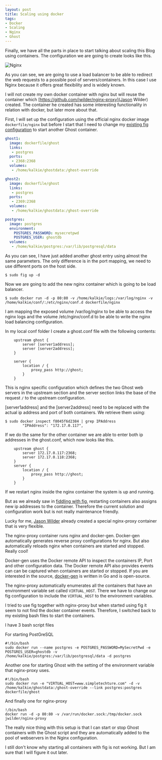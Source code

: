 ```yaml
---
layout: post
title: Scaling using docker
tags:
- Docker
- Scaling
- Nginx
- Ghost
---
```


Finally, we have all the parts in place to start talking about scaling this Blog using containers. The configuration we are going to create looks like this.

![Nginx](../../../img/DockerScalingWithNGinx.png)

As you can see, we are going to use a load balancer to be able to redirect the web requests to a possible pool of servers/containers. In this case I use Nginx because it offers great flexibility and is widely known.

I will not create my own docker container with nginx but will reuse the container which [https://github.com/jwilder/nginx-proxy](Jason Wilder) created. The container he created has some interesting functionality in relation with docker, but later more about that.

First, I will set up the configuration using the official nginx docker image ```dockerfile/nginx``` but before I start that I need to change my [existing fig configuration](http://www.simpletechture.com/fiddling-with-fig/) to start another Ghost container. 


``` yaml
ghost1:
  image: dockerfile/ghost
  links:
   - postgres
  ports:
   - 2368:2368
  volumes:
   - /home/kalkie/ghostdata:/ghost-override

ghost2:
  image: dockerfile/ghost
  links:
   - postgres
  ports:
   - 2369:2368
  volumes:
   - /home/kalkie/ghostdata:/ghost-override

postgres:
  image: postgres
  environment:
    POSTGRES_PASSWORD: mysecretpwd
    POSTGRES_USER: ghostdb
  volumes:
   - /home/kalkie/postgres:/var/lib/postgresql/data
```

As you can see, I have just added another ghost entry using almost the same parameters. The only difference is in the port mapping, we need to use different ports on the host side.

```
$ sudo fig up -d
```

Now we are going to add the new nginx container which is going to be load balancer.  

```
$ sudo docker run -d -p 80:80 -v /home/kalkie/logs:/var/log/nginx -v /home/kalkie/conf/:/etc/nginx/conf.d dockerfile/nginx
```

I am mapping the exposed volume /var/log/nginx to be able to access the nginx logs and the volume /etc/nginx/conf.d to be able to write the nginx load balancing configuration.

In my local conf folder I create a ghost.conf file with the following contents:

```
    upstream ghost {
        server [server1address];
        server [server2address];
    }

    server {
        location / {
            proxy_pass http://ghost;
        }
    }
```
This is nginx specific configuration which defines the two Ghost web servers in the upstream section and the server section links the base of the request ```/``` to the upstream configuration.

[server1address] and the [server2address] need to be replaced with the actual ip address and port of both containers. We retrieve them using:

```
$ sudo docker inspect f8045f6d2384 | grep IPAddress
        "IPAddress": "172.17.0.117",
```

If we do the same for the other container we are able to enter both ip addresses in the ghost.conf, which now looks like this.

```
    upstream ghost {
        server 172.17.0.117:2368;
        server 172.17.0.118:2368;
    }
    server {
        location / {
            proxy_pass http://ghost;
        }
    }
```

If we restart nginx inside the nginx container the system is up and running.

But as we already saw in [fiddling with fig](http://www.simpletechture.com/fiddling-with-fig/), restarting containers also assigns new ip addresses to the container. Therefore the current solution and configuration work but is not really maintenance friendly.

Lucky for me, [Jason Wilder](https://github.com/jwilder/nginx-proxy) already created a special nginx-proxy container that is very flexible. 

The nginx-proxy container runs nginx and docker-gen. Docker-gen automatically generates reverse proxy configurations for nginx. But also automatically reloads nginx when containers are started and stopped. Really cool!

Docker-gen uses the Docker remote API to inspect the containers IP, Port and other configuration data. The Docker remote API also provides events can can be captured when containers are started or stopped. If you are interested in the source, [docker-gen](https://github.com/jwilder/docker-gen) is written in Go and is open-source.

The nginx-proxy automatically enumerates all the containers that have an environment variable set called ```VIRTUAL_HOST```. There we have to change our fig configuration to include the ```VIRTUAL_HOST``` to the environment variables.

I tried to use fig together with nginx-proxy but when started using fig it seem to not find the docker container events. Therefore, I switched back to my existing bash files to start the containers. 

I have 3 bash script files

For starting PostGreSQL
```
#!/bin/bash
sudo docker run --name postgres -e POSTGRES_PASSWORD=MySecretPwd -e POSTGRES_USER=ghostdb -v /home/kalkie/postgres:/var/lib/postgresql/data -d postgres
```

Another one for starting Ghost with the setting of the environment variable that nginx-proxy uses.

```
#!/bin/bash
sudo docker run -e "VIRTUAL_HOST=www.simpletechture.com" -d -v /home/kalkie/ghostdata:/ghost-override --link postgres:postgres dockerfile/ghost
```

And finally one for nginx-proxy
```
!/bin/bash
docker run -d -p 80:80 -v /var/run/docker.sock:/tmp/docker.sock jwilder/nginx-proxy
```

The really nice thing with this setup is that I can start or stop Ghost containers with the Ghost script and they are automatically added to the pool of webservers in the Nginx configuration.

I still don't know why starting all containers with fig is not working. But I am sure that I will figure it out later. 